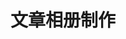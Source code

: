 # 文章相册制作



<foreach name="smeta['photo']" item="vo">
  <img src="{:sp_get_asset_upload_path($vo['url'])}" class="img-responsive img-thumbnail" alt="" />
</foreach>